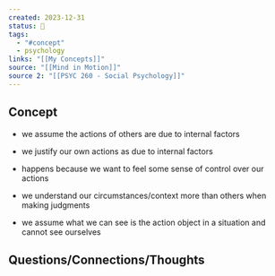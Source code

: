 ```yaml
---
created: 2023-12-31
status: 🔴
tags:
  - "#concept"
  - psychology
links: "[[My Concepts]]"
source: "[[Mind in Motion]]"
source 2: "[[PSYC 260 - Social Psychology]]"
---
```

## Concept
- we assume the actions of others are due to internal factors 
- we justify our own actions as due to internal factors

- happens because we want to feel some sense of control over our actions
- we understand our circumstances/context more than others when making judgments
- we assume what we can see is the action object in a situation and cannot see ourselves

## Questions/Connections/Thoughts